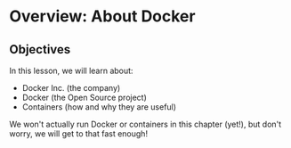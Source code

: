 <!SLIDE>
# Overview: About Docker

## Objectives

In this lesson, we will learn about:

* Docker Inc. (the company)
* Docker (the Open Source project)
* Containers (how and why they are useful)

We won't actually run Docker or containers in this chapter (yet!),
but don't worry, we will get to that fast enough!
